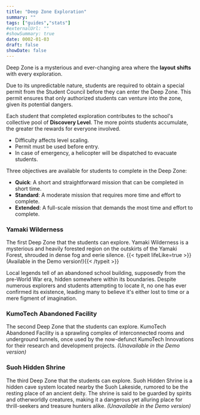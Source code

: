 ```yaml
---
title: "Deep Zone Exploration"
summary: ""
tags: ["guides","stats"]
#externalUrl: ""
#showSummary: true
date: 0002-01-03
draft: false
showDate: false
---
```


Deep Zone is a mysterious and ever-changing area where the **layout shifts** with every exploration.

Due to its unpredictable nature, students are required to obtain a special permit from the Student Council before they can enter the Deep Zone. This permit ensures that only authorized students can venture into the zone, given its potential dangers.

Each student that completed exploration contributes to the school's collective pool of **Discovery Level**. The more points students accumulate, the greater the rewards for everyone involved.

- Difficulty affects level scaling.
- Permit must be used before entry.
- In case of emergency, a helicopter will be dispatched to evacuate students.

Three objectives are available for students to complete in the Deep Zone:
- **Quick**: A short and straightforward mission that can be completed in short time.
- **Standard**: A moderate mission that requires more time and effort to complete.
- **Extended**: A full-scale mission that demands the most time and effort to complete.

### Yamaki Wilderness
The first Deep Zone that the students can explore. Yamaki Wilderness is a mysterious and heavily forested region on the outskirts of the Yamaki Forest, shrouded in dense fog and eerie silence. {{< typeit lifeLike=true >}}(Available in the Demo version!){{< /typeit >}}

Local legends tell of an abandoned school building, supposedly from the pre-World War era, hidden somewhere within its boundaries. Despite numerous explorers and students attempting to locate it, no one has ever confirmed its existence, leading many to believe it's either lost to time or a mere figment of imagination.

### KumoTech Abandoned Facility
The second Deep Zone that the students can explore. KumoTech Abandoned Facility is a sprawling complex of interconnected rooms and underground tunnels, once used by the now-defunct KumoTech Innovations for their research and development projects. *(Unavailable in the Demo version)*


### Suoh Hidden Shrine
The third Deep Zone that the students can explore. Suoh Hidden Shrine is a hidden cave system located nearby the Suoh Lakeside, rumored to be the resting place of an ancient deity. The shrine is said to be guarded by spirits and otherworldly creatures, making it a dangerous yet alluring place for thrill-seekers and treasure hunters alike. *(Unavailable in the Demo version)*